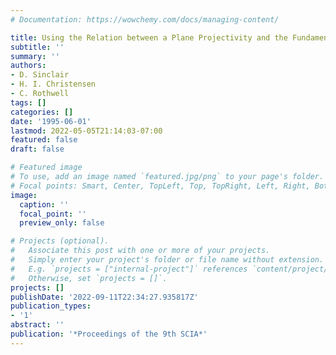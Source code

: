 ```yaml
---
# Documentation: https://wowchemy.com/docs/managing-content/

title: Using the Relation between a Plane Projectivity and the Fundamental Matrix
subtitle: ''
summary: ''
authors:
- D. Sinclair
- H. I. Christensen
- C. Rothwell
tags: []
categories: []
date: '1995-06-01'
lastmod: 2022-05-05T21:14:03-07:00
featured: false
draft: false

# Featured image
# To use, add an image named `featured.jpg/png` to your page's folder.
# Focal points: Smart, Center, TopLeft, Top, TopRight, Left, Right, BottomLeft, Bottom, BottomRight.
image:
  caption: ''
  focal_point: ''
  preview_only: false

# Projects (optional).
#   Associate this post with one or more of your projects.
#   Simply enter your project's folder or file name without extension.
#   E.g. `projects = ["internal-project"]` references `content/project/deep-learning/index.md`.
#   Otherwise, set `projects = []`.
projects: []
publishDate: '2022-09-11T22:34:27.935817Z'
publication_types:
- '1'
abstract: ''
publication: '*Proceedings of the 9th SCIA*'
---
```

